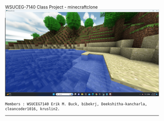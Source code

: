 WSUCEG-7140 Class Project - minecraftclone
<img src="Screenshot.png"></br>
```
Members : WSUCEG7140 Erik M. Buck, bibekrj, Deekshitha-kancharla, cleancoder1016, kruslin2.
```
--------------------------------------------------------------------------------------------------------------------

